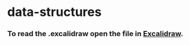 # data-structures

### To read the .excalidraw open the file in [Excalidraw](https://excalidraw.com/ ).